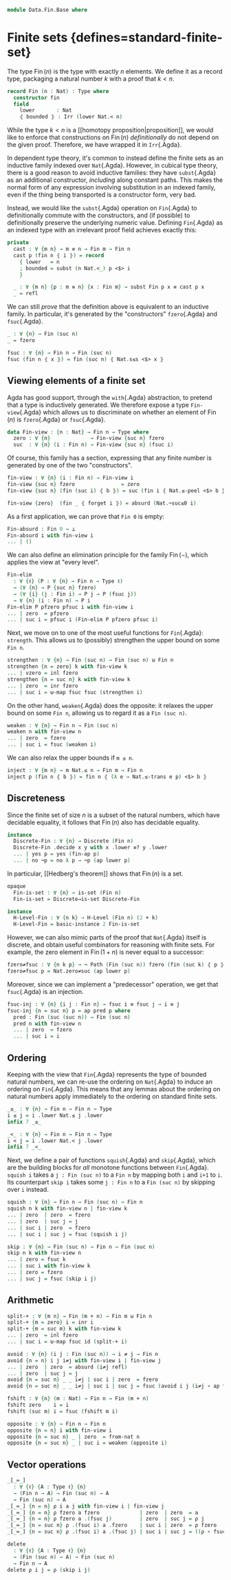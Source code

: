 <!--
```agda
open import 1Lab.Path.IdentitySystem
open import 1Lab.HLevel.Closure
open import 1Lab.HLevel
open import 1Lab.Equiv
open import 1Lab.Path
open import 1Lab.Type

open import Data.Dec.Base
open import Data.Sum.Base
open import Data.Id.Base
open import Data.Irr

open import Meta.Idiom

import Data.Nat.Base as Nat
```
-->

```agda
module Data.Fin.Base where
```

# Finite sets {defines=standard-finite-set}

The type $\operatorname{Fin}(n)$ is the type with exactly $n$ elements.
We define it as a record type, packaging a natural number $k$ with a
proof that $k \lt n$.

```agda
record Fin (n : Nat) : Type where
  constructor fin
  field
    lower       : Nat
    ⦃ bounded ⦄ : Irr (lower Nat.< n)
```

While the type $k \lt n$ is a [[homotopy proposition|proposition]], we
would like to enforce that constructions on $\operatorname{Fin}(n)$
*definitionally* do not depend on the given proof. Therefore, we have
wrapped it in `Irr`{.Agda}.

In dependent type theory, it's common to instead define the finite sets
as an inductive family indexed over `Nat`{.Agda}. However, in cubical
type theory, there is a good reason to avoid inductive families: they
have `subst`{.Agda} as an additional constructor, *including* along
constant paths. This makes the normal form of any expression involving
substitution in an indexed family, even if the thing being transported
is a constructor form, very bad.

Instead, we would like the `subst`{.Agda} operation on `Fin`{.Agda} to
definitionally commute with the constructors, and (if possible) to
definitionally preserve the underlying numeric value. Defining
`Fin`{.Agda} as an indexed type with an irrelevant proof field achieves
exactly this:

```agda
private
  cast : ∀ {m n} → m ≡ n → Fin m → Fin n
  cast p (fin n ⦃ i ⦄) = record
    { lower   = n
    ; bounded = subst (n Nat.<_) p <$> i
    }

  _ : ∀ {m n} {p : m ≡ n} {x : Fin m} → subst Fin p x ≡ cast p x
  _ = refl
```

<!--
```agda
open Data.Irr using (make-irr) public
open Fin using (lower) public

pattern fzero = fin zero
```
-->

We can still *prove* that the definition above is equivalent to an
inductive family. In particular, it's generated by the "constructors"
`fzero`{.Agda} and `fsuc`{.Agda}.

```agda
_ : ∀ {n} → Fin (suc n)
_ = fzero

fsuc : ∀ {n} → Fin n → Fin (suc n)
fsuc (fin n ⦃ x ⦄) = fin (suc n) ⦃ Nat.s≤s <$> x ⦄
```

<!--
```agda
from-nat : ∀ (n : Nat) → Fin (suc n)
from-nat zero = fzero
from-nat (suc n) = fsuc (from-nat n)

module _ {m n : Nat} (p : m ≡ n) (x : Fin m) where
  _ : subst (Fin ∘ suc) p (fsuc x) ≡ fsuc (subst Fin p x)
  _ = refl

  _ : subst (Fin ∘ suc) p fzero ≡ fzero
  _ = refl
```
-->

## Viewing elements of a finite set

Agda has good support, through the `with`{.Agda} abstraction, to pretend
that a type is inductively generated. We therefore expose a type
`Fin-view`{.Agda} which allows us to discriminate on whether an element
of $\operatorname{Fin}(n)$ is `fzero`{.Agda} or `fsuc`{.Agda}.

```agda
data Fin-view : {n : Nat} → Fin n → Type where
  zero : ∀ {n}             → Fin-view {suc n} fzero
  suc  : ∀ {n} (i : Fin n) → Fin-view {suc n} (fsuc i)
```

Of course, this family has a section, expressing that any finite number
is generated by one of the two "constructors".

```agda
fin-view : ∀ {n} (i : Fin n) → Fin-view i
fin-view {suc n} fzero               = zero
fin-view {suc n} (fin (suc i) ⦃ b ⦄) = suc (fin i ⦃ Nat.≤-peel <$> b ⦄)

fin-view {zero}  (fin _ ⦃ forget i ⦄) = absurd (Nat.¬suc≤0 i)
```

As a first application, we can prove that `Fin 0` is empty:

```agda
Fin-absurd : Fin 0 → ⊥
Fin-absurd i with fin-view i
... | ()
```

We can also define an elimination principle for the family
$\operatorname{Fin}(-)$, which applies the view at "every level".

```agda
Fin-elim
  : ∀ {ℓ} (P : ∀ {n} → Fin n → Type ℓ)
  → (∀ {n} → P {suc n} fzero)
  → (∀ {i} (j : Fin i) → P j → P (fsuc j))
  → ∀ {n} (i : Fin n) → P i
Fin-elim P pfzero pfsuc i with fin-view i
... | zero  = pfzero
... | suc i = pfsuc i (Fin-elim P pfzero pfsuc i)
```

<!--
```agda
fin-ap : ∀ {n : I → Nat} {x : Fin (n i0)} {y : Fin (n i1)} → x .lower ≡ y .lower → PathP (λ i → Fin (n i)) x y
fin-ap {n = n} {fin i ⦃ q ⦄} {fin j ⦃ r ⦄} s k = fin (s k) ⦃ is-prop→pathp (λ k → hlevel {T = Irr (s k Nat.< n k)} 1) q r k ⦄
```
-->

Next, we move on to one of the most useful functions for `Fin`{.Agda}:
`strength`. This allows us to (possibly) strengthen the upper bound
on some `Fin n`.

```agda
strengthen : ∀ {n} → Fin (suc n) → Fin (suc n) ⊎ Fin n
strengthen {n = zero} k with fin-view k
... | vzero = inl fzero
strengthen {n = suc n} k with fin-view k
... | zero  = inr fzero
... | suc i = ⊎-map fsuc fsuc (strengthen i)
```

On the other hand, `weaken`{.Agda} does the opposite: it relaxes
the upper bound on some `Fin n`, allowing us to regard it as a
`Fin (suc n)`.

```agda
weaken : ∀ {n} → Fin n → Fin (suc n)
weaken n with fin-view n
... | zero  = fzero
... | suc i = fsuc (weaken i)
```

We can also relax the upper bounds if `m ≤ n`.

```agda
inject : ∀ {m n} → m Nat.≤ n → Fin m → Fin n
inject p (fin n ⦃ b ⦄) = fin n ⦃ (λ e → Nat.≤-trans e p) <$> b ⦄
```

## Discreteness

Since the finite set of size $n$ is a subset of the natural numbers,
which have decidable equality, it follows that $\operatorname{Fin}(n)$
also has decidable equality.

```agda
instance
  Discrete-Fin : ∀ {n} → Discrete (Fin n)
  Discrete-Fin .decide x y with x .lower ≡? y .lower
  ... | yes p = yes (fin-ap p)
  ... | no ¬p = no λ p → ¬p (ap lower p)
```

In particular, [[Hedberg's theorem]] shows that $\operatorname{Fin}(n)$
is a set.

```agda
opaque
  Fin-is-set : ∀ {n} → is-set (Fin n)
  Fin-is-set = Discrete→is-set Discrete-Fin

instance
  H-Level-Fin : ∀ {n k} → H-Level (Fin n) (2 + k)
  H-Level-Fin = basic-instance 2 Fin-is-set
```

However, we can also mimic parts of the proof that `Nat`{.Agda} itself
is discrete, and obtain useful combinators for reasoning with finite
sets. For example, the zero element in $\operatorname{Fin}(1 + n)$ is
never equal to a successor:

```agda
fzero≠fsuc : ∀ {n k p} → ¬ Path (Fin (suc n)) fzero (fin (suc k) ⦃ p ⦄)
fzero≠fsuc p = Nat.zero≠suc (ap lower p)

```
<!--
```agda
fsuc≠fzero : ∀ {n k p} → ¬ Path (Fin (suc n)) (fin (suc k) ⦃ p ⦄) fzero
fsuc≠fzero p = Nat.suc≠zero (ap lower p)
```
-->

Moreover, since we can implement a "predecessor" operation, we get that
`fsuc`{.Agda} is an injection.

```agda
fsuc-inj : ∀ {n} {i j : Fin n} → fsuc i ≡ fsuc j → i ≡ j
fsuc-inj {n = suc n} p = ap pred p where
  pred : Fin (suc (suc n)) → Fin (suc n)
  pred n with fin-view n
  ... | zero  = fzero
  ... | suc i = i
```

<!--
```agda
instance
  Number-Fin : ∀ {n} → Number (Fin n)
  Number-Fin {n} .Number.Constraint k = k Nat.< n
  Number-Fin {n} .Number.fromNat k ⦃ e ⦄ = fin k ⦃ forget e ⦄

open import Data.Nat.Base using (0≤x ; s≤s') public

Fin-cases : ∀ {ℓ} {n} {P : Fin (suc n) → Type ℓ} → P 0 → (∀ x → P (fsuc x)) → ∀ x → P x
Fin-cases p0 ps n with fin-view n
... | zero  = p0
... | suc i = ps i

fin-cons  : ∀ {ℓ} {n} {P : Fin (suc n) → Type ℓ} → P 0 → (∀ x → P (fsuc x)) → ∀ x → P x
fin-cons = Fin-cases

fin-nil : ∀ {ℓ} {P : Fin 0 → Type ℓ} → ∀ x → P x
fin-nil x = absurd (Fin-absurd x)
```
-->

## Ordering

Keeping with the view that `Fin`{.Agda} represents the type of bounded
natural numbers, we can re-use the ordering on `Nat`{.Agda} to induce an
ordering on `Fin`{.Agda}. This means that any lemmas about the ordering
on natural numbers apply immediately to the ordering on standard finite
sets.

```agda
_≤_ : ∀ {n} → Fin n → Fin n → Type
i ≤ j = i .lower Nat.≤ j .lower
infix 7 _≤_

_<_ : ∀ {n} → Fin n → Fin n → Type
i < j = i .lower Nat.< j .lower
infix 7 _<_
```

Next, we define a pair of functions `squish`{.Agda} and `skip`{.Agda},
which are the building blocks for _all_ monotone functions between
`Fin`{.Agda}. `squish i` takes a `j : Fin (suc n)` to a `Fin n` by
mapping both `i` and `i+1` to `i`. Its counterpart `skip i` takes some
`j : Fin n` to a `Fin (suc n)` by skipping over `i` instead.

```agda
squish : ∀ {n} → Fin n → Fin (suc n) → Fin n
squish n k with fin-view n | fin-view k
... | zero  | zero  = fzero
... | zero  | suc j = j
... | suc i | zero  = fzero
... | suc i | suc j = fsuc (squish i j)

skip : ∀ {n} → Fin (suc n) → Fin n → Fin (suc n)
skip n k with fin-view n
... | zero = fsuc k
... | suc i with fin-view k
... | zero = fzero
... | suc j = fsuc (skip i j)
```

## Arithmetic

```agda
split-+ : ∀ {m n} → Fin (m + n) → Fin m ⊎ Fin n
split-+ {m = zero} i = inr i
split-+ {m = suc m} k with fin-view k
... | zero  = inl fzero
... | suc i = ⊎-map fsuc id (split-+ i)

avoid : ∀ {n} (i j : Fin (suc n)) → i ≠ j → Fin n
avoid {n = n} i j i≠j with fin-view i | fin-view j
... | zero  | zero  = absurd (i≠j refl)
... | zero  | suc j = j
avoid {n = suc n} _ _ i≠j | suc i | zero  = fzero
avoid {n = suc n} _ _ i≠j | suc i | suc j = fsuc (avoid i j (i≠j ∘ ap fsuc))

fshift : ∀ {n} (m : Nat) → Fin n → Fin (m + n)
fshift zero    i = i
fshift (suc m) i = fsuc (fshift m i)

opposite : ∀ {n} → Fin n → Fin n
opposite {n = n} i with fin-view i
opposite {n = suc n} _ | zero  = from-nat n
opposite {n = suc n} _ | suc i = weaken (opposite i)
```

## Vector operations

```agda
_[_≔_]
  : ∀ {ℓ} {A : Type ℓ} {n}
  → (Fin n → A) → Fin (suc n) → A
  → Fin (suc n) → A
_[_≔_] {n = n} ρ i a j with fin-view i | fin-view j
_[_≔_] {n = n} ρ fzero a fzero             | zero  | zero  = a
_[_≔_] {n = n} ρ fzero a .(fsuc j)         | zero  | suc j = ρ j
_[_≔_] {n = suc n} ρ .(fsuc i) a .fzero    | suc i | zero  = ρ fzero
_[_≔_] {n = suc n} ρ .(fsuc i) a .(fsuc j) | suc i | suc j = ((ρ ∘ fsuc) [ i ≔ a ]) j

delete
  : ∀ {ℓ} {A : Type ℓ} {n}
  → (Fin (suc n) → A) → Fin (suc n)
  → Fin n → A
delete ρ i j = ρ (skip i j)
```
